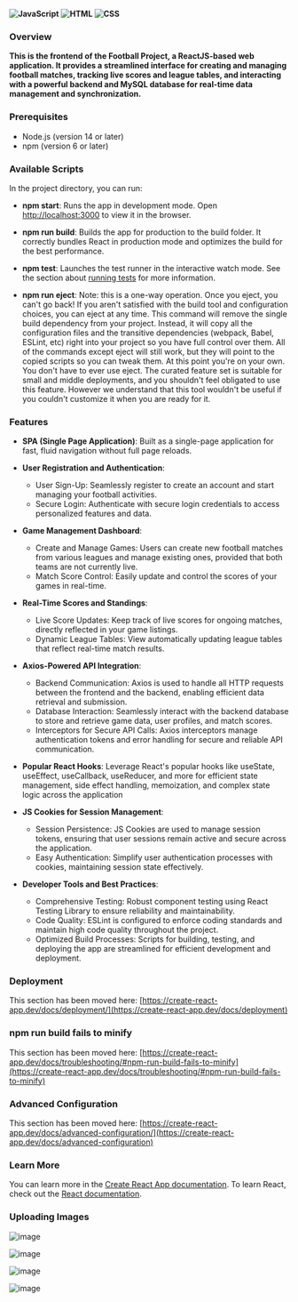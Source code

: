 
**![JavaScript](https://img.shields.io/badge/JavaScript-81%25-yellow)**
**![HTML](https://img.shields.io/badge/HTML-12%25-red)**
**![CSS](https://img.shields.io/badge/CSS-7%25-purple)**


### Overview
**This is the frontend of the Football Project, a ReactJS-based web application.
It provides a streamlined interface for creating and managing football matches, tracking live scores and league tables,
and interacting with a powerful backend and MySQL database for real-time data management and synchronization.**

### Prerequisites
- Node.js (version 14 or later)
- npm (version 6 or later)

### Available Scripts

In the project directory, you can run:

- **npm start**: Runs the app in development mode. Open [http://localhost:3000](http://localhost:3000) to view it in the browser.
  
- **npm run build**: Builds the app for production to the build folder.
   It correctly bundles React in production mode and optimizes the build for the best performance.
  
- **npm test**: Launches the test runner in the interactive watch mode.
   See the section about [running tests](https://create-react-app.dev/docs/running-tests) for more information.
  
- **npm run eject**: Note: this is a one-way operation. Once you eject, you can't go back!
   If you aren't satisfied with the build tool and configuration choices, you can eject at any time.
   This command will remove the single build dependency from your project.
   Instead, it will copy all the configuration files and the transitive dependencies (webpack, Babel, ESLint, etc) right into your project so you have full control over them.
   All of the commands except eject will still work, but they will point to the copied scripts so you can tweak them. At this point you're on your own.
   You don't have to ever use eject. The curated feature set is suitable for small and middle deployments, and you shouldn't feel obligated to use this feature.
   However we understand that this tool wouldn't be useful if you couldn't customize it when you are ready for it.

### Features

- **SPA (Single Page Application)**: Built as a single-page application for fast, fluid navigation without full page reloads.
  
- **User Registration and Authentication**:
   - User Sign-Up: Seamlessly register to create an account and start managing your football activities.
   - Secure Login: Authenticate with secure login credentials to access personalized features and data.
     
- **Game Management Dashboard**:
   - Create and Manage Games: Users can create new football matches from various leagues and manage existing ones, provided that both teams are not currently live.
   - Match Score Control: Easily update and control the scores of your games in real-time.
     
- **Real-Time Scores and Standings**:
  - Live Score Updates: Keep track of live scores for ongoing matches, directly reflected in your game listings.
  - Dynamic League Tables: View automatically updating league tables that reflect real-time match results.
    
- **Axios-Powered API Integration**:
  - Backend Communication: Axios is used to handle all HTTP requests between the frontend and the backend, enabling efficient data retrieval and submission.
  - Database Interaction: Seamlessly interact with the backend database to store and retrieve game data, user profiles, and match scores.
  - Interceptors for Secure API Calls: Axios interceptors manage authentication tokens and error handling for secure and reliable API communication.
    
- **Popular React Hooks**: Leverage React's popular hooks like useState, useEffect, useCallback, useReducer, and more
  for efficient state management, side effect handling, memoization, and complex state logic across the application
  
- **JS Cookies for Session Management**:
   - Session Persistence: JS Cookies are used to manage session tokens, ensuring that user sessions remain active and secure across the application.
   - Easy Authentication: Simplify user authentication processes with cookies, maintaining session state effectively.
     
- **Developer Tools and Best Practices**:
  - Comprehensive Testing: Robust component testing using React Testing Library to ensure reliability and maintainability.
  - Code Quality: ESLint is configured to enforce coding standards and maintain high code quality throughout the project.
  - Optimized Build Processes: Scripts for building, testing, and deploying the app are streamlined for efficient development and deployment.

  
### Deployment
This section has been moved here: [https://create-react-app.dev/docs/deployment/](https://create-react-app.dev/docs/deployment)

### npm run build fails to minify
This section has been moved here: [https://create-react-app.dev/docs/troubleshooting/#npm-run-build-fails-to-minify](https://create-react-app.dev/docs/troubleshooting/#npm-run-build-fails-to-minify)

### Advanced Configuration
This section has been moved here: [https://create-react-app.dev/docs/advanced-configuration/](https://create-react-app.dev/docs/advanced-configuration)

### Learn More
You can learn more in the [Create React App documentation](https://create-react-app.dev/docs/getting-started).
To learn React, check out the [React documentation](https://react.dev).



### Uploading Images


![image](https://github.com/user-attachments/assets/360338be-38c4-4e48-8472-97f4b533dd43)





![image](https://github.com/user-attachments/assets/e1606cb0-f62a-48f1-a08c-9eda2ec54e99)





![image](https://github.com/user-attachments/assets/6c94d0d2-dc67-4378-a584-e638c66d5863)





![image](https://github.com/user-attachments/assets/2d4f0581-f51e-480f-b815-e2d25f0e0091)
